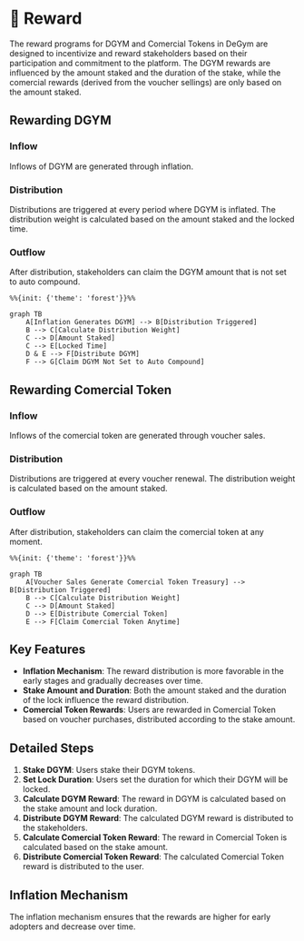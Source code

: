 # 💎 Reward

The reward programs for DGYM and Comercial Tokens in DeGym are designed to incentivize and reward stakeholders based on their participation and commitment to the platform. The DGYM rewards are influenced by the amount staked and the duration of the stake, while the comercial  rewards (derived from the voucher sellings) are only based on the amount staked.

## Rewarding DGYM

### Inflow

Inflows of DGYM are generated through inflation.

### Distribution

Distributions are triggered at every period where DGYM is inflated. The distribution weight is calculated based on the amount staked and the locked time.

### Outflow

After distribution, stakeholders can claim the DGYM amount that is not set to auto compound.

```mermaid
%%{init: {'theme': 'forest'}}%%

graph TB
    A[Inflation Generates DGYM] --> B[Distribution Triggered]
    B --> C[Calculate Distribution Weight]
    C --> D[Amount Staked]
    C --> E[Locked Time]
    D & E --> F[Distribute DGYM]
    F --> G[Claim DGYM Not Set to Auto Compound]
```

## Rewarding Comercial Token

### Inflow

Inflows of the comercial token are generated through voucher sales.

### Distribution

Distributions are triggered at every voucher renewal. The distribution weight is calculated based on the amount staked.

### Outflow

After distribution, stakeholders can claim the comercial token at any moment.

```mermaid
%%{init: {'theme': 'forest'}}%%

graph TB
    A[Voucher Sales Generate Comercial Token Treasury] --> B[Distribution Triggered]
    B --> C[Calculate Distribution Weight]
    C --> D[Amount Staked]
    D --> E[Distribute Comercial Token]
    E --> F[Claim Comercial Token Anytime]
```

## Key Features

* **Inflation Mechanism**: The reward distribution is more favorable in the early stages and gradually decreases over time.
* **Stake Amount and Duration**: Both the amount staked and the duration of the lock influence the reward distribution.
* **Comercial Token Rewards**: Users are rewarded in Comercial Token based on voucher purchases, distributed according to the stake amount.

## Detailed Steps

1. **Stake DGYM**: Users stake their DGYM tokens.
2. **Set Lock Duration**: Users set the duration for which their DGYM will be locked.
3. **Calculate DGYM Reward**: The reward in DGYM is calculated based on the stake amount and lock duration.
4. **Distribute DGYM Reward**: The calculated DGYM reward is distributed to the stakeholders.
5. **Calculate Comercial Token Reward**: The reward in Comercial Token is calculated based on the stake amount.
6. **Distribute Comercial Token Reward**: The calculated Comercial Token reward is distributed to the user.

## Inflation Mechanism

The inflation mechanism ensures that the rewards are higher for early adopters and decrease over time.
